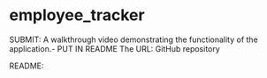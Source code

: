 # employee_tracker
SUBMIT:
A walkthrough video demonstrating the functionality of the application.- PUT IN README
The URL: GitHub repository 

README: 


